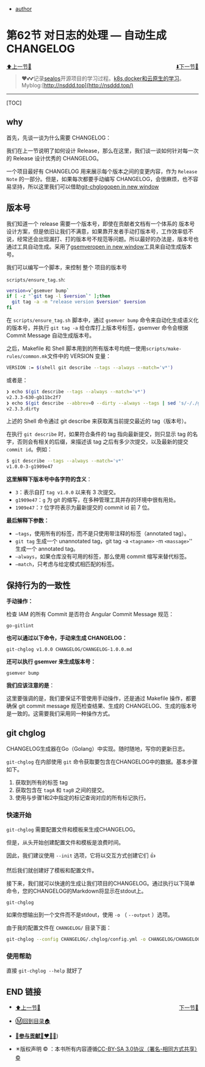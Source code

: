 + [author](http://nsddd.top)

# 第62节 对日志的处理 — 自动生成 CHANGELOG

<div><a href = '61.md' style='float:left'>⬆️上一节🔗  </a><a href = '63.md' style='float: right'>  ⬇️下一节🔗</a></div>
<br>

> ❤️💕💕记录[sealos](https://github.com/cubxxw/sealos)开源项目的学习过程。[k8s,docker和云原生的学习](https://github.com/cubxxw/sealos)。Myblog:[http://nsddd.top](http://nsddd.top/)

---
[TOC]

## why

首先，先谈一谈为什么需要 CHANGELOG：

我们在上一节说明了如何设计 Release，那么在这里，我们谈一谈如何针对每一次的 Release 设计优秀的 CHANGELOG。

一个项目最好有 CHANGELOG 用来展示每个版本之间的变更内容，作为 `Release Note` 的一部分。但是，如果每次都要手动编写 CHANGELOG，会很麻烦，也不容易坚持，所以这里我们可以借助[git-chglogopen in new window](https://github.com/git-chglog/git-chglog)



## 版本号

我们知道一个 release 需要一个版本号，即使在贡献者文档有一个体系的 版本号设计方案，但是依旧让我们不满意，如果靠开发者手动打版本号，工作效率低不说，经常还会出现漏打、打的版本号不规范等问题。所以最好的办法是，版本号也通过工具自动生成。采用了[gsemveropen in new window](https://github.com/arnaud-deprez/gsemver)工具来自动生成版本号。

我们可以编写一个脚本，来控制 整个 项目的版本号

`scripts/ensure_tag.sh`:

```bash
version=v`gsemver bump`
if [ -z "`git tag -l $version`" ];then
  git tag -a -m "release version $version" $version
fi
```

在 `scripts/ensure_tag.sh` 脚本中，通过 `gsemver bump` 命令来自动化生成语义化的版本号，并执行 `git tag -a` 给仓库打上版本号标签，gsemver 命令会根据 Commit Message 自动生成版本号。

之后，Makefile 和 Shell 脚本用到的所有版本号均统一使用`scripts/make-rules/common.mk`文件中的 VERSION 变量：

```bash
VERSION := $(shell git describe --tags --always --match='v*')
```

或者是：

```bash
❯ echo $(git describe --tags --always --match='v*')
v2.3.3-630-gb11bc2f7
❯ echo $(git describe --abbrev=0 --dirty --always --tags | sed 's/-/./g')
v2.3.3.dirty
```

上述的 Shell 命令通过 git describe 来获取离当前提交最近的 tag（版本号）。

在执行 `git describe` 时，如果符合条件的 tag 指向最新提交，则只显示 tag 的名字，否则会有相关的后缀，来描述该 tag 之后有多少次提交，以及最新的提交 `commit id`。例如：

```bash
$ git describe --tags --always --match='v*'
v1.0.0-3-g1909e47
```

**这里解释下版本号中各字符的含义**：

+ `3`：表示自打 `tag v1.0.0` 以来有 3 次提交。
+ `g1909e47`：`g` 为 git 的缩写，在多种管理工具并存的环境中很有用处。
+ `1909e47`：`7` 位字符表示为最新提交的 commit id 前 7 位。



**最后解释下参数：**

+ `–tags`，使用所有的标签，而不是只使用带注释的标签（annotated tag）。
+ `git tag` 生成一个 unannotated tag，git tag -a `<tagname>` -m `<massage>`'' 生成一个 annotated tag。
+ `–always`，如果仓库没有可用的标签，那么使用 commit 缩写来替代标签。
+ `–match`，只考虑与给定模式相匹配的标签。



## 保持行为的一致性

**手动操作：**

检查 IAM 的所有 Commit 是否符合 Angular Commit Message 规范：

```
go-gitlint
```

**也可以通过以下命令，手动来生成 CHANGELOG：**

```
git-chglog v1.0.0 CHANGELOG/CHANGELOG-1.0.0.md
```

**还可以执行 gsemver 来生成版本号：**

```
gsemver bump
```


**我们应该注意的是**：

这里要强调的是，我们要保证不管使用手动操作，还是通过 Makefile 操作，都要确保 git commit message 规范检查结果、生成的 CHANGELOG、生成的版本号是一致的。这需要我们采用同一种操作方式。



## git chglog

CHANGELOG生成器在Go（Golang）中实现。随时随地，写你的更新日志。

`git-chglog` 在内部使用 `git` 命令获取要包含在CHANGELOG中的数据。基本步骤如下。

1. 获取到所有的标签 tag
2. 获取包含在 `tagA` 和 `tagB` 之间的提交。
3. 使用与步骤1和2中指定的标记查询对应的所有标记执行。



### 快速开始

`git-chglog` 需要配置文件和模板来生成CHANGELOG。

但是，从头开始创建配置文件和模板是浪费时间。

因此，我们建议使用 `--init` 选项，它将以交互方式创建它们 👍

然后我们就创建好了模板和配置文件。

接下来，我们就可以快速的生成让我们项目的CHANGELOG。通过执行以下简单命令，您的CHANGELOG的Markdown将显示在stdout上。

```
git-chglog
```

如果你想输出到一个文件而不是stdout，使用 `-o` （ `--output` ）选项。

由于我的配置文件在 `CHANGELOG/` 目录下面：

```bash
git-chglog --config CHANGELOG/.chglog/config.yml -o CHANGELOG/CHANGELOG-0.0.0.md
```



### 使用帮助

直接 `git-chglog --help` 就好了







## END 链接

<ul><li><div><a href = '61.md' style='float:left'>⬆️上一节🔗  </a><a href = '63.md' style='float: right'>  ️下一节🔗</a></div></li></ul>

+ [Ⓜ️回到目录🏠](../README.md)

+ [**🫵参与贡献💞❤️‍🔥💖**](https://nsddd.top/archives/contributors))

+ ✴️版权声明 &copy; ：本书所有内容遵循[CC-BY-SA 3.0协议（署名-相同方式共享）&copy;](http://zh.wikipedia.org/wiki/Wikipedia:CC-by-sa-3.0协议文本) 
